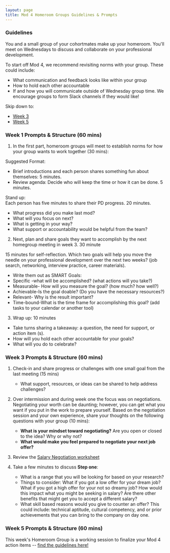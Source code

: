 ```yaml
---
layout: page
title: Mod 4 Homeroom Groups Guidelines & Prompts
---
```


### Guidelines
You and a small group of your cohortmates make up your homeroom. You'll meet on Wednesdays to discuss and collaborate on your professional development.

To start off Mod 4, we recommend revisiting norms with your group. These could include:

* What communication and feedback looks like within your group
* How to hold each other accountable
* If and how you will communicate outside of Wednesday group time. We encourage groups to form Slack channels if they would like!

Skip down to:
* [Week 3](#week-3)
* [Week 5](#week-5)

### Week 1 Prompts & Structure (60 mins)
1. In the first part, homeroom groups will meet to establish norms for how your group wants to work together (30 mins):

Suggested Format:
* Brief introductions and each person shares something fun about themselves: 5 minutes.
* Review agenda: Decide who will keep the time or how it can be done. 5 minutes.

Stand up:  
Each person has five minutes to share their PD progress. 20 minutes.
* What progress did you make last mod?
* What will you focus on next?
* What is getting in your way?
* What support or accountability would be helpful from the team? 
 
 
2. Next, plan and share goals they want to accomplish by the next homegroup meeting in week 3. 30 minute
   
  15 minutes for self-reflection. Which two goals will help you move the needle on your professional development over the next two weeks? (job search, networking, interview practice, career materials).
   
* Write them out as SMART Goals:
* Specific -what will be accomplished? (what actions will you take?)
* Measurable- How will you measure the goal? (how much? how well?)
* Achievable-Is the goal doable? (Do you have the necessary resources?)
* Relevant- Why is the result important?
* Time-bound-What is the time frame for accomplishing this goal? (add tasks to your calendar or another tool)

3. Wrap up: 10 minutes
* Take turns sharing a takeaway: a question, the need for support, or action item (s).
* How will you hold each other accountable for your goals?
* What will you do to celebrate?
 
 ### Week 3 Prompts & Structure (60 mins) <a name="week-3"></a>


1. Check-in and share progress or challenges with one small goal from the last meeting (15 mins) 
    * What support, resources, or ideas can be shared to help address challenges? 
    
2. Over intermission and during week one the focus was on negotiations. Negotiating your worth can be daunting; however, you can get what you want if you put in the work to prepare yourself. Based on the negotiation session and your own experience, share your thoughts on the following questions with your group (10 mins):

   * **What is your mindset toward negotiating?** Are you open or closed to the idea? Why or why not? 
   * **What would make you feel prepared to negotiate your next job offer?** 

3. Review the [Salary Negotiation worksheet](https://docs.google.com/document/d/17s-KWuoPFECqIFbp64wlG3P9bUbrQRTXha7tLnXU788/edit)

4. Take a few minutes to discuss **Step one**: 
   * What is a range that you will be looking for based on your research? 
   * Things to consider: What if you got a low offer for your dream job? What if you got a high offer for your not so dreamy job? How would this impact what you might be seeking in salary? Are there other benefits that might get you to accept a different salary?
   * What skill based reasons would you give to counter an offer?  This could include: technical aptitude, cultural competency, and or prior achievements that you can bring to the company on day one. 

### Week 5 Prompts & Structure (60 mins) <a name="week-5"></a>
This week's Homeroom Group is a working session to finalize your Mod 4 action items -- [find the guidelines here!](/module_four/week5_working_group)


